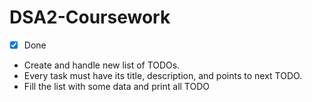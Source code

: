 # DSA2-Coursework

- [x] Done
- Create and handle new list of TODOs.
- Every task must have its title, description, and points to next TODO.
- Fill the list with some data and print all TODO